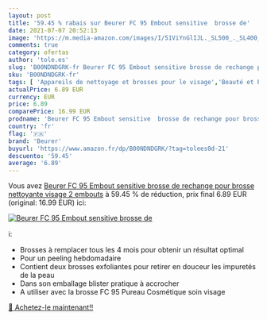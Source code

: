 ```yaml
---
layout: post
title: '59.45 % rabais sur Beurer FC 95 Embout sensitive  brosse de'
date: 2021-07-07 20:52:13
image: 'https://m.media-amazon.com/images/I/51ViYnGlIJL._SL500_._SL400_.jpg'
comments: true
category: ofertas
author: 'tole.es'
slug: 'B00NDNDGRK-fr Beurer FC 95 Embout sensitive brosse de rechange pour...'
sku: 'B00NDNDGRK-fr'
tags: [ 'Appareils de nettoyage et brosses pour le visage','Beauté et Parfum','Nettoyants et exfoliants pour le visage','Soins pour la peau','Soins pour le visage','beurer', ]
actualPrice: 6.89 EUR
currency: EUR
price: 6.89
comparePrice: 16.99 EUR
prodname: 'Beurer FC 95 Embout sensitive  brosse de rechange pour brosse nettoyante visage  2 embouts'
country: 'fr'
flag: '🇫🇷'
brand: 'Beurer'
buyurl: 'https://www.amazon.fr/dp/B00NDNDGRK/?tag=tolees0d-21'
descuento: '59.45'
average: '6.89'
---
```


Vous avez [Beurer FC 95 Embout sensitive  brosse de rechange pour brosse nettoyante visage  2 embouts](https://www.amazon.fr/dp/B00NDNDGRK/?tag=tolees0d-21)  à  59.45 % de réduction, prix final  6.89 EUR (original: 16.99 EUR) ici:

[![Beurer FC 95 Embout sensitive  brosse de](https://m.media-amazon.com/images/I/51ViYnGlIJL._SL500_._SL400_.jpg)](https://www.amazon.fr/dp/B00NDNDGRK/?tag=tolees0d-21)

ℹ️:

- Brosses à remplacer tous les 4 mois pour obtenir un résultat optimal
- Pour un peeling hebdomadaire
- Contient deux brosses exfoliantes pour retirer en douceur les impuretés de la peau
- Dans son emballage blister pratique à accrocher
- A utiliser avec la brosse FC 95 Pureau Cosmétique soin visage

[🛒 Achetez-le maintenant!!](https://www.amazon.fr/dp/B00NDNDGRK/?tag=tolees0d-21)
